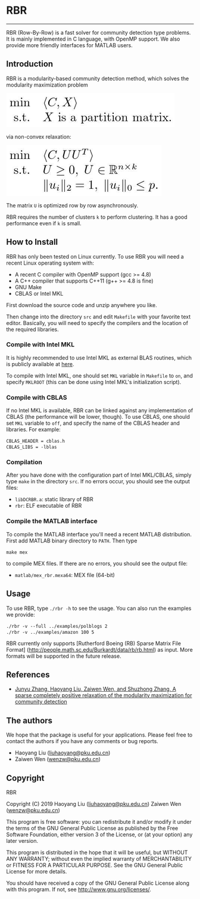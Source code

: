 # RBR
---
RBR (Row-By-Row) is a fast solver for community detection type problems. It is mainly
implemented in C language, with OpenMP support. We also provide more friendly
interfaces for MATLAB users.

## Introduction
RBR is a modularity-based community detection method, which solves the 
modularity maximization problem

![mm](_img/mm.jpg)

via non-convex relaxation:

![non-convex](_img/non-convex.jpg)

The matrix `U` is optimized row by row asynchronously.

RBR requires the number of clusters `k` to perform clustering. It has a good
performance even if `k` is small.

## How to Install
RBR has only been tested on Linux currently. To use RBR you will need a recent
Linux operating system with:
- A recent C compiler with OpenMP support (gcc >= 4.8)
- A C++ compiler that supports C++11 (g++ >= 4.8 is fine)
- GNU Make
- CBLAS or Intel MKL

First download the source code and unzip anywhere you like.

Then change into the directory `src` and edit `Makefile` with your favorite
text editor. Basically, you will need to specify the compilers and the location
of the required libraries.

### Compile with Intel MKL
It is highly recommended to use Intel MKL as external BLAS routines,
which is publicly available at [here](https://software.intel.com/en-us/mkl).

To compile with Intel MKL, one should set `MKL` variable in `Makefile` to
`on`, and specify `MKLROOT` (this can be done using Intel MKL's initialization
script). 

### Compile with CBLAS
If no Intel MKL is available, RBR can be linked against any implementation of
CBLAS (the performance will be lower, though). To use CBLAS, one should set
`MKL` variable to `off`, and specify the name of the CBLAS header and libraries.
For example:
```
CBLAS_HEADER = cblas.h
CBLAS_LIBS = -lblas
```

### Compilation
After you have done with the configuration part of Intel MKL/CBLAS, simply
type `make` in the directory `src`. If no errors occur, you should see
the output files:
- `libDCRBR.a`: static library of RBR
- `rbr`: ELF executable of RBR

### Compile the MATLAB interface
To compile the MATLAB interface you'll need a recent MATLAB distribution.
First add MATLAB binary directory to `PATH`. Then type
```
make mex
```
to compile MEX files. If there are no errors, you should see the output
file:
- `matlab/mex_rbr.mexa64`: MEX file (64-bit)

## Usage
To use RBR, type `./rbr -h` to see the usage. You can also run the examples
we provide:
```
./rbr -v --full ../examples/polblogs 2
./rbr -v ../examples/amazon 100 5
```

RBR currently only supports [Rutherford Boeing (RB) Sparse Matrix File Format]
(http://people.math.sc.edu/Burkardt/data/rb/rb.html)
as input. More formats will be supported in the future release.

## References
- [Junyu Zhang, Haoyang Liu, Zaiwen Wen, and Shuzhong Zhang, A sparse completely positive relaxation of the modularity maximization for community detection](https://epubs.siam.org/doi/abs/10.1137/17M1141904)

## The authors
We hope that the package is useful for your applications. Please feel free
to contact the authors if you have any comments or bug reports.

- Haoyang Liu (liuhaoyang@pku.edu.cn)
- Zaiwen Wen  (wenzw@pku.edu.cn)

## Copyright
RBR

Copyright (C) 2019  Haoyang Liu (liuhaoyang@pku.edu.cn)
                    Zaiwen Wen  (wenzw@pku.edu.cn)

This program is free software: you can redistribute it and/or modify
it under the terms of the GNU General Public License as published by
the Free Software Foundation, either version 3 of the License, or
(at your option) any later version.

This program is distributed in the hope that it will be useful,
but WITHOUT ANY WARRANTY; without even the implied warranty of
MERCHANTABILITY or FITNESS FOR A PARTICULAR PURPOSE.  See the
GNU General Public License for more details.

You should have received a copy of the GNU General Public License
along with this program.  If not, see <http://www.gnu.org/licenses/>.
